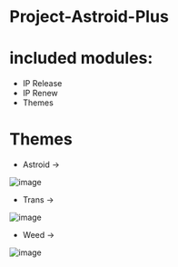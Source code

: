# Project-Astroid-Plus

# included modules:

- IP Release
- IP Renew
- Themes


# Themes

- Astroid ->

![image](https://github.com/user-attachments/assets/cde2c60f-af88-4452-ae89-35ca61a06781)


- Trans ->

![image](https://github.com/user-attachments/assets/b4340be8-a07c-4c48-86d9-16b3445caf55)


- Weed ->

![image](https://github.com/user-attachments/assets/b800cf35-84bc-471e-96e0-0f3c9f6f5ffb)

